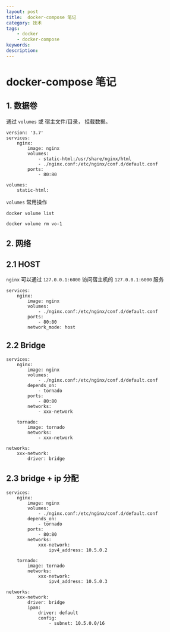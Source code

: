 ```yaml
---
layout: post
title:  docker-compose 笔记
category: 技术
tags:  
    - docker
    - docker-compose
keywords: 
description: 
---
```


# docker-compose 笔记


## 1. 数据卷

通过 `volumes` 或 宿主文件/目录， 挂载数据。

```
version: '3.7'
services:
    nginx:
        image: nginx
        volumes:
            - static-html:/usr/share/nginx/html
            - ./nginx.conf:/etc/nginx/conf.d/default.conf
        ports:
            - 80:80

volumes:
    static-html:

```

`volumes` 常用操作

```
docker volume list

docker volume rm vo-1

```

## 2. 网络


## 2.1 HOST

`nginx` 可以通过 `127.0.0.1:6000` 访问宿主机的 `127.0.0.1:6000` 服务

```
services:
    nginx:
        image: nginx
        volumes:
            - ./nginx.conf:/etc/nginx/conf.d/default.conf
        ports:
            - 80:80
        network_mode: host

```

## 2.2 Bridge

```
services:
    nginx:
        image: nginx
        volumes:
            - ./nginx.conf:/etc/nginx/conf.d/default.conf
        depends_on:
            - tornado
        ports:
            - 80:80
        networks:
            - xxx-network

    tornado:
        image: tornado
        networks:
            - xxx-network

networks:
    xxx-network:
        driver: bridge

```

## 2.3 bridge + ip 分配


```
services:
    nginx:
        image: nginx
        volumes:
            - ./nginx.conf:/etc/nginx/conf.d/default.conf
        depends_on:
            - tornado
        ports:
            - 80:80
        networks:
            xxx-network:
                ipv4_address: 10.5.0.2

    tornado:
        image: tornado
        networks:
            xxx-network:
                ipv4_address: 10.5.0.3

networks:
    xxx-network:
        driver: bridge
        ipam:
            driver: default
            config:
                - subnet: 10.5.0.0/16
```
